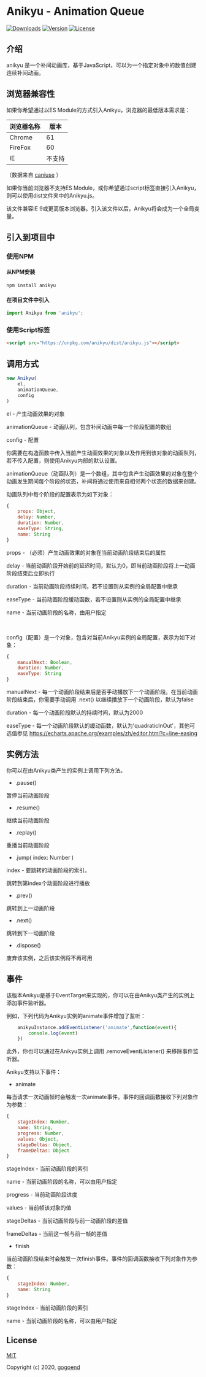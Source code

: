 # Anikyu - Animation Queue

  <a href="https://npmcharts.com/compare/anikyu?minimal=true"><img src="https://img.shields.io/npm/dm/anikyu.svg" alt="Downloads"></a>
  <a href="https://www.npmjs.com/package/anikyu"><img src="https://img.shields.io/npm/v/anikyu.svg" alt="Version"></a>
  <a href="https://www.npmjs.com/package/anikyu"><img src="https://img.shields.io/npm/l/anikyu.svg" alt="License"></a>

## 介绍

anikyu 是一个补间动画库，基于JavaScript，可以为一个指定对象中的数值创建连续补间动画。


## 浏览器兼容性

如果你希望通过以ES Module的方式引入Anikyu，浏览器的最低版本需求是：

| 浏览器名称 | 版本 |
| - | - |
| Chrome | 61 |
| FireFox | 60 |
| IE | 不支持 |

（数据来自 [caniuse](https://caniuse.com/#feat=es6-module) ）

如果你当前浏览器不支持ES Module，或你希望通过script标签直接引入Anikyu，则可以使用dist文件夹中的Anikyu.js。

该文件兼容IE 9或更高版本浏览器。引入该文件以后，Anikyu将会成为一个全局变量。


## 引入到项目中

### 使用NPM
#### 从NPM安装
```shell
npm install anikyu
```

#### 在项目文件中引入
```JavaScript
import Anikyu from 'anikyu';
```

### 使用Script标签
```HTML
<script src="https://unpkg.com/anikyu/dist/anikyu.js"></script>
```


## 调用方式

```JavaScript
new Anikyu(
    el,
    animationQueue,
    config
)
```

el - 产生动画效果的对象

animationQueue - 动画队列，包含补间动画中每一个阶段配置的数组

config - 配置

你需要在构造函数中传入当前产生动画效果的对象以及作用到该对象的动画队列，若不传入配置，则使用Anikyu内部的默认设置。

animationQueue（动画队列）是一个数组，其中包含产生动画效果的对象在整个动画发生期间每个阶段的状态，补间将通过使用来自相邻两个状态的数据来创建。

动画队列中每个阶段的配置表示为如下对象：

```JavaScript
{
    props: Object,
    delay: Number,
    duration: Number,
    easeType: String,
    name: String
}
```

props - （必须）产生动画效果的对象在当前动画阶段结束后的属性

delay - 当前动画阶段开始前的延迟时间，默认为0，即当前动画阶段将上一动画阶段结束后立即执行

duration - 当前动画阶段持续时间，若不设置则从实例的全局配置中继承

easeType - 当前动画阶段缓动函数，若不设置则从实例的全局配置中继承

name - 当前动画阶段的名称，由用户指定

<br />

config（配置）是一个对象，包含对当前Anikyu实例的全局配置，表示为如下对象：

```JavaScript
{
    manualNext: Boolean,
    duration: Number,
    easeType: String
}
```

manualNext - 每一个动画阶段结束后是否手动播放下一个动画阶段。在当前动画阶段结束后，你需要手动调用 .next() 以继续播放下一个动画阶段，默认为false

duration - 每一个动画阶段默认的持续时间，默认为2000

easeType - 每一个动画阶段默认的缓动函数，默认为'quadraticInOut'，其他可选值参见 <https://echarts.apache.org/examples/zh/editor.html?c=line-easing>


## 实例方法

你可以在由Anikyu类产生的实例上调用下列方法。

- .pause()

暂停当前动画阶段

- .resume()

继续当前动画阶段

- .replay()

重播当前动画阶段

- .jump( index: Number )

index - 要跳转的动画阶段的索引。

跳转到第index个动画阶段进行播放

- .prev()

跳转到上一动画阶段

- .next()

跳转到下一动画阶段

- .dispose()

废弃该实例，之后该实例将不再可用


## 事件

该版本Anikyu是基于EventTarget来实现的，你可以在由Anikyu类产生的实例上添加事件监听器。

例如，下列代码为Anikyu实例的animate事件增加了监听：

```JavaScript
    anikyuInstance.addEventListener('animate',function(event){
        console.log(event)
    })
```

此外，你也可以通过在Anikyu实例上调用 .removeEventListener() 来移除事件监听器。

Anikyu支持以下事件：

- animate

每当请求一次动画帧时会触发一次animate事件。事件的回调函数接收下列对象作为参数：

```JavaScript
{
    stageIndex: Number,
    name: String,
    progress: Number,
    values: Object,
    stageDeltas: Object,
    frameDeltas: Object
}
```

stageIndex - 当前动画阶段的索引

name - 当前动画阶段的名称，可以由用户指定

progress - 当前动画阶段进度

values - 当前帧该对象的值

stageDeltas - 当前动画阶段与前一动画阶段的差值

frameDeltas - 当前这一帧与前一帧的差值

- finish

当前动画阶段结束时会触发一次finish事件。事件的回调函数接收下列对象作为参数：

```JavaScript
{
    stageIndex: Number,
    name: String
}
```

stageIndex - 当前动画阶段的索引

name - 当前动画阶段的名称，可以由用户指定


## License

[MIT](http://opensource.org/licenses/MIT)

Copyright (c) 2020, [gogoend](http://github.com/gogoend)
